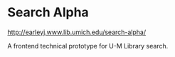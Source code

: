 # Search Alpha

http://earleyj.www.lib.umich.edu/search-alpha/

A frontend technical prototype for U-M Library search.




